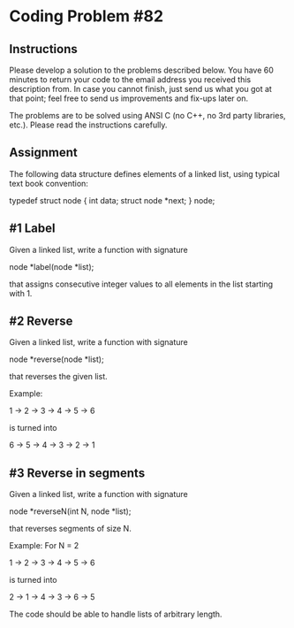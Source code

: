 Coding Problem #82
==================

Instructions
------------

Please develop a solution to the problems described below. You have 60 minutes
to return your code to the email address you received this description from.
In case you cannot finish, just send us what you got at that point; feel free
to send us improvements and fix-ups later on.

The problems are to be solved using ANSI C (no C++, no 3rd party libraries,
etc.). Please read the instructions carefully.


Assignment
----------

The following data structure defines elements of a linked list, using typical
text book convention:

  typedef struct node
    {
        int data;
            struct node *next;
              }
                node;



#1 Label
--------

Given a linked list, write a function with signature

  node *label(node *list);

that assigns consecutive integer values to all elements in the list starting
with 1.



#2 Reverse
----------

Given a linked list, write a function with signature

  node *reverse(node *list);

that reverses the given list.

Example:

 1 -> 2 -> 3 -> 4 -> 5 -> 6

is turned into

 6 -> 5 -> 4 -> 3 -> 2 -> 1



#3 Reverse in segments
----------------------

Given a linked list, write a function with signature

  node *reverseN(int N, node *list);

that reverses segments of size N.

Example:
For N = 2

 1 -> 2 -> 3 -> 4 -> 5 -> 6

is turned into

 2 -> 1 -> 4 -> 3 -> 6 -> 5


The code should be able to handle lists of arbitrary length.
